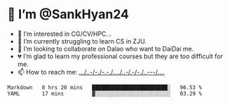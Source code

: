 # 👋 I’m @SankHyan24
- 👀 I’m interested in CG/CV/HPC...
- 🌱 I’m currently struggling to learn CS in ZJU.
- 💞️ I’m looking to collaborate on Dalao who want to DaiDai me.
- 💔 I’m glad to learn my professional courses but they are too difficult for me.
- 📫 How to reach me: [.../..-/-./-.-./..../..-/.-/-./..---/....](mailto:sunchuan24@gmail.com)

<!---
SankHyan24/SankHyan24 is a ✨ special ✨ repository because its `README.md` (this file) appears on your GitHub profile.
You can click the Preview link to take a look at your changes.
--->
<!--START_SECTION:waka-->
```text
Markdown   8 hrs 20 mins   ████████████████████████░   96.53 % 
YAML       17 mins         ▓░░░░░░░░░░░░░░░░░░░░░░░░   03.29 % 
```
<!--END_SECTION:waka-->

